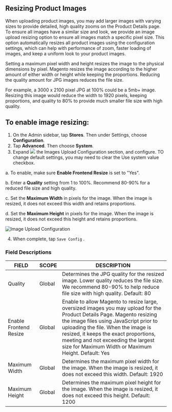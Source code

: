 Resizing Product Images
--

When uploading product images, you may add larger images with varying sizes to provide detailed, high quality zooms on the Product Details page. To ensure all images have a similar size and look, we provide an image upload resizing option to ensure all images match a specific pixel size. This option automatically resizes all product images using the configuration settings, which can help with performance of zoom, faster loading of images, and keep a uniform look to your product images.

Setting a maximum pixel width and height resizes the image to the physical dimensions by pixel. Magento resizes the image according to the higher amount of either width or height while keeping the proportions. Reducing the quality amount for JPG images reduces the file size.

For example, a 3000 x 2100 pixel JPG at 100% could be a 5mb+ image. Resizing this image would reduce the width to 1920 pixels, keeping proportions, and quality to 80% to provide much smaller file size with high quality.

## To enable image resizing:

1.	On the Admin sidebar, tap **Stores**. Then under Settings, choose **Configuration**.
2.	Tap **Advanced**. Then choose **System**.
3.	Expand ![](https://docs.magento.com/m2/ce/user_guide/Resources/Images/btn-expand.png) the Images Upload Configuration section, and configure. TO change default settings, you may need to clear the Use system value checkbox.

  a.	To enable, make sure **Enable Frontend Resize** is set to "Yes".

  b.	Enter a **Quality** setting from 1 to 100%. Recommend 80-90% for a reduced file size and high quality.

  c.	Set the **Maximum Width** in pixels for the image. When the image is resized, it does not exceed this width and retains proportions.

  d.	Set the **Maximum Height** in pixels for the image. When the image is resized, it does not exceed this height and retains proportions.
 
![Image Upload Configuration](https://docs.magento.com/m2/ce/user_guide/Resources/Images/system-image-upload-configuration_thumb_0_0.png)

4.	When complete, tap  `Save Config` .

### Field Descriptions

FIELD | SCOPE | DESCRIPTION
-- | -- | --
Quality | Global | Determines the JPG quality for the resized image. Lower quality reduces the file size. We recommend 80-90% to help reduce file size with high quality. Default: 80
Enable Frontend Resize | Global	| Enable to allow Magento to resize large, oversized images you may upload for the Product Details Page. Magento resizing the image files using JavaScript prior to uploading the file. When the image is resized, it keeps the exact proportions, meeting and not exceeding the largest size for Maximum Width or Maximum Height. Default: Yes
Maximum Width | Global | Determines the maximum pixel width for the image. When the image is resized, it does not exceed this width. Default: 1920
Maximum Height | Global | Determines the maximum pixel height for the image. When the image is resized, it does not exceed this height. Default: 1200
